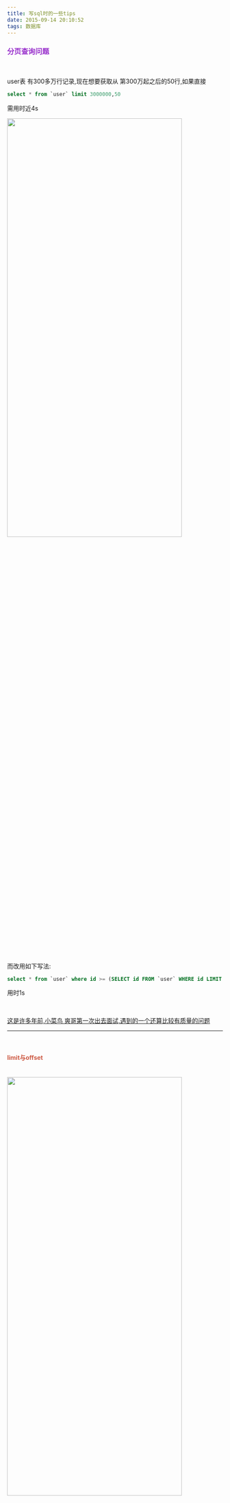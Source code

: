 ```yaml
---
title: 写sql时的一些tips
date: 2015-09-14 20:10:52
tags: 数据库
---
```



### <font color="DarkOrchid">分页查询问题</font>

<br>

user表 有300多万行记录,现在想要获取从 第300万起之后的50行,如果直接

```sql
select * from `user` limit 3000000,50
```

需用时近4s

<img src="写sql时的一些tips/1.png" width = 90% height = 50% />

<br>

而改用如下写法:

```sql
select * from `user` where id >= (SELECT id FROM `user` WHERE id LIMIT 3000000,1) LIMIT 50
```

用时1s


<br>



[这是许多年前,小菜鸟 爽哥第一次出去面试,遇到的一个还算比较有质量的问题](https://note.youdao.com/web/#/file/WEB430adb09933e2f84622f0394c5cf2c66/note/WEB40385a2f9a36b5acf09e2976366c2a42/?search=where)


---

<br>

#### <font color="CD5B45">limit与offset</font>

<br>
 
<img src="写sql时的一些tips/2.png" width = 90% height = 50% />



**limit x, y**  表示跳过前x条记录,读取其后的y条数据,等效于  **limit y offset x**



<br>

<HR style="border:1 dashed #987cb9" width="100%" color=DeepSkyBlue SIZE=1>

<br>



### <font color="DarkOrchid">left join之后记录数 是变多还是变少?</font>

<br>



**left join就是以当前from的这张表为主表,右表对其进行关联;<br>
right join是当前from的这张表为辅表,对右表进行关联**

<img src="写sql时的一些tips/6.png" width = 90% height = 50% />


<br>

两张表关联,<br>
如果关联的字段是一对一,不可能出现记录变多的情况;<br>
如果关联字段是一对多, `left join`后一定会变多.

<br>

以left join为例，<br>
如果左表（即主表）和右表为一对多，则关联得到的新表的记录数一定多于左表即主表；<br>
如果是多对一，则得到的新表的记录数与左表即主表记录数相同<br>
（仅指初步关联后的，尚且不带where条件的原始新表）





<br>

<font size=1>

另:
*join*等同于*inner join*,<br>
mysql中没有*full join*

</font>

<br>

[sql解冻必看](https://note.youdao.com/web/#/file/recent/note/WEB4d601ea68c03988f7c667d5ef7584e93/?search=left%20join)

[数据库大神之路](https://note.youdao.com/web/#/file/WEBd29493c0a8462a14103bc06cddcbeb76/note/WEB2d41d5bb8daaecc1b1180d1c2fcfd25a/)

<br>

<HR style="border:1 dashed #987cb9" width="100%" color=DeepSkyBlue SIZE=1>


<br>


### <font color="DarkOrchid">group by一个字段和多个字段,哪个得到的记录数多?</font>

<br>

**group by** a字段, 即以a字段为纲,把那些和a字段相同的行记录 合为一行;

**group by** a,b字段, 是以(a,b)为纲,把那些和(a,b)相同的行记录 合为一行;

<br>

<img src="写sql时的一些tips/3.png" width = 90% height = 50% />


参见上图,当年研究的明明白白.


<br>

*举例加深印象:*

1. 有一张姓名和户籍表,共10000行记录. 因为有重名现象存在,执行*group by `name`*,即把姓名相同的人合为一行, 所以得到的结果,肯定小于等于10000,也许只有7000;

2. 而如果是多个字段, 如*group by `name`,province*,则是把*姓名和省份*都相同的合为一行,相当于条件更苛刻了(比如有两个张三,一个山东,一个广西,那这两条无法合为一行了),能合为一行的数量变少,故而得到的记录数比1这种条件会多,会大于等于7000,小于等于10000.

<br>



[峥嵘岁月](https://note.youdao.com/web/#/file/recent/note/WEBa796435662e713528d76ffcf85dae11a/?search=group%20by)

---


<br>

#### <font color="CD5B45">借助count(1), 可将按某个字段*group by*后的分组的数量, 由高到低进行排序</font>

<br>

如有 一张订单表如下, 现想获取每个用户的下单数量,并按由高到低排序

<img src="写sql时的一些tips/4.png" width = 90% height = 50% />

<br>

```sql
select user_id as "用户",count(1) as "下单次数" from ali_order group by user_id order by count(1) desc
```

<img src="写sql时的一些tips/5.png" width = 90% height = 50% />


含有`group by`子句的sql,  *select* 后面可以出现各种聚合函数(如count,sum,max,min,avg等);  如果*select*后出现了表中的某个字段,只能是*group by*后面的字段,其他字段会报错

<br>


<HR style="border:1 dashed #987cb9" width="100%" color=DeepSkyBlue SIZE=1>


<br>

### <font color="DarkOrchid">以下内容供参考:</font>

<br>



#### <font color="CD5B45">主键(或唯一索引键/唯一的联合索引键)重复相关</font>

<br>

参见 [有则更新,无则插入](https://dashen.tech/2015/08/20/%E6%9C%89%E5%88%99%E6%9B%B4%E6%96%B0-%E6%97%A0%E5%88%99%E6%8F%92%E5%85%A5/)

<br>

---

<br>

#### <font color="CD5B45">带条件的update语句</font>

<br>

有这样一个场景, 用户参加活动,可以获得抽奖机会.可以多次参与活动获得抽奖机会,但总数量不能超过设定的一个值(如为33,该值运营可能会调整).

用户A参加活动,获得了一些抽奖机会. 之后该用户又参加活动,又获取了一些抽奖机会(如为20),现需要更新其抽奖机会字段. 在不获取其现有抽奖机会的前提下,可以一条update语句实现更新,且不会超过总数

<br>

```sql
update 表 set drawCnt = case when (drawCnt + 20 > 33) then 33 else drawCnt + 20 end

where uid = xxxxx 

```

<br>

一些不讲求性能的场景可以这样写. 但大多数情况下,在项目中应避免复杂sql



<br>

---

<br>

#### <font color="CD5B45">union和union all</font>

<br>

用于两张或多张表之间的(竖直)连接.

<br>

**union all**只是简单的拼在一起,如果两张表数据没啥重复,用**union all**性能更好<br>

**union**在此基础上,还会进行排序,去重等操作;

<br>

只要几张表字段数一致且数据类型一致即可,不需要名字也一样, 后面的表会用第一张表的字段名


有如下三张表:

<img src="写sql时的一些tips/7.png" width = 90% height = 50% />


如果执行

```sql
select * from a 

union all 

select * from b

union all 

select * from c
```

结果如下:

<img src="写sql时的一些tips/8.png" width = 90% height = 50% />

<br>

而如果用**union**,则

<img src="写sql时的一些tips/9.png" width = 90% height = 50% />


可见在使用*union*进行多表连接时,对于同一张表中 完全相同的字段(如表b中的典韦),不会进行去重, 对于不同表中 值 **完全**相同的字段,则会进行去重(如表b和表c中的赵云,最后只保留了表b中的记录).




<br>

---

<br>

#### <font color="CD5B45">根据时间段分组</font>

<br>


按小时分组,统计每个小时段内的数据


```sql
SELECT
	count(123),
	date_format(ctime,'%Y-%m-%d %H') as time
FROM
	t1 
WHERE
	xxx = 3 
GROUP BY
	time 
ORDER BY
	count(123) DESC

```

<br>


参考:

[MYSQL按时间段(按小时分组)分组查询当天小时内数据](https://blog.csdn.net/zuihongyan518/article/details/93980085)

<br>



---

<br>

#### <font color="CD5B45">有用的时间计算</font>

<br>


1. 计算两个日期之间相隔的天数

`SELECT DATEDIFF("2021-06-09","2020-08-11") AS "进站时长"`

<img src="写sql时的一些tips/10.png" width = 90% height = 50% />


<br>

2. 计算某个日期 过一些天后 的日期

`SELECT DATE_ADD("2020-08-11",INTERVAL 1000 day) AS "进站1000天"`

<img src="写sql时的一些tips/11.png" width = 90% height = 50% />



